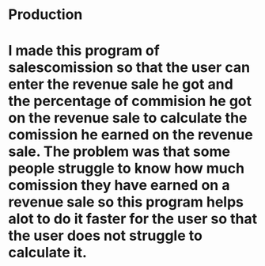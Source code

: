 # Production
# I made this program of salescomission so that the user can enter the revenue sale he got and the percentage of commision he got on the revenue sale to calculate the comission he earned on the revenue sale. The problem was that some people struggle to know how much comission they have earned on a revenue sale so this program helps alot to do it faster for the user so that the user does not struggle to calculate it.